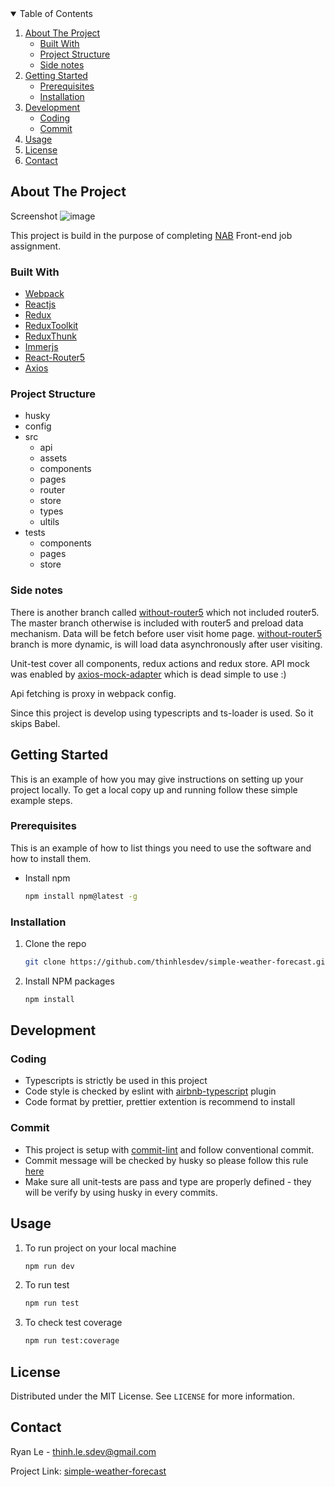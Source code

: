 <!-- TABLE OF CONTENTS -->
<details open="open">
  <summary>Table of Contents</summary>
  <ol>
    <li>
      <a href="#about-the-project">About The Project</a>
      <ul>
        <li><a href="#built-with">Built With</a></li>
        <li><a href="#project-structure">Project Structure</a></li>
        <li><a href="#side-notes">Side notes</a></li>
      </ul>
    </li>
    <li>
      <a href="#getting-started">Getting Started</a>
      <ul>
        <li><a href="#prerequisites">Prerequisites</a></li>
        <li><a href="#installation">Installation</a></li>
      </ul>
    </li>
    <li>
      <a href="#development">Development</a>
      <ul>
        <li><a href="#coding">Coding</a></li>
        <li><a href="#commit">Commit</a></li>
      </ul>
    </li>
    <li><a href="#usage">Usage</a></li>
    <li><a href="#license">License</a></li>
    <li><a href="#contact">Contact</a></li>
  </ol>
</details>



<!-- ABOUT THE PROJECT -->
## About The Project
Screenshot
![image](https://user-images.githubusercontent.com/54348153/113500872-aea3fa80-954b-11eb-82ab-eca85c7bfeb7.png)

This project is build in the purpose of completing [NAB](https://www.nab.com.au/ "NAB") Front-end job assignment.

### Built With
* [Webpack](https://webpack.js.org//)
* [Reactjs](https://reactjs.org/)
* [Redux](https://redux.js.org/)
* [ReduxToolkit](https://redux-toolkit.js.org//)
* [ReduxThunk](https://github.com/reduxjs/redux-thunk/)
* [Immerjs](https://github.com/immerjs/immer/)
* [React-Router5](https://router5.js.org//)
* [Axios](https://github.com/axios/axios/)

### Project Structure
+ husky
+ config
+ src
    + api
    + assets
    + components
    + pages
    + router
    + store
    + types
    + ultils
+ tests
    * components
    * pages
    * store

### Side notes
There is another branch called [without-router5](https://github.com/thinhlesdev/simple-weather-forecast/tree/without-router5) which not included router5.
The master branch otherwise is included with router5 and preload data mechanism. Data will be fetch before user visit home page.
[without-router5](https://github.com/thinhlesdev/simple-weather-forecast/tree/without-router5) branch is more dynamic, is will load data asynchronously after user visiting.

Unit-test cover all components, redux actions and redux store.
API mock was enabled by [axios-mock-adapter](https://www.npmjs.com/package/axios-mock-adapter) which is dead simple to use :)

Api fetching is proxy in webpack config.

Since this project is develop using typescripts and ts-loader is used. So it skips Babel.

<!-- GETTING STARTED -->
## Getting Started

This is an example of how you may give instructions on setting up your project locally.
To get a local copy up and running follow these simple example steps.

### Prerequisites

This is an example of how to list things you need to use the software and how to install them.
* Install npm
  ```sh
  npm install npm@latest -g
  ```

### Installation

1. Clone the repo
   ```sh
   git clone https://github.com/thinhlesdev/simple-weather-forecast.git
   ```
2. Install NPM packages
   ```sh
   npm install
   ```
<!-- USAGE -->
## Development

### Coding
* Typescripts is strictly be used in this project
* Code style is checked by eslint with [airbnb-typescript](https://www.npmjs.com/package/eslint-config-airbnb-typescript) plugin
* Code format by prettier, prettier extention is recommend to install

### Commit
* This project is setup with [commit-lint](https://github.com/conventional-changelog/commitlint) and follow conventional commit.
* Commit message will be checked by husky so please follow this rule [here](https://github.com/conventional-changelog/commitlint/blob/master/%40commitlint/config-conventional/README.md)
* Make sure all unit-tests are pass and type are properly defined - they will be verify by using husky in every commits.

## Usage

1. To run project on your local machine
   ```sh
   npm run dev
   ```
2. To run test
   ```sh
   npm run test
   ```
3. To check test coverage
   ```sh
   npm run test:coverage
   ```
<!-- LICENSE -->
## License

Distributed under the MIT License. See `LICENSE` for more information.

<!-- CONTACT -->
## Contact

Ryan Le  - thinh.le.sdev@gmail.com

Project Link: [simple-weather-forecast](https://github.com/thinhlesdev/simple-weather-forecast)
